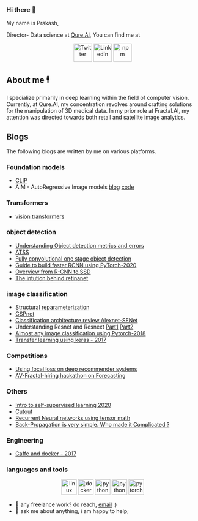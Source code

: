 ### Hi there 👋

My name is Prakash,

Director- Data science at [Qure.AI](https://qure.ai/), You can find me at 

<p align="center">
  <a href="https://twitter.com/14prakash">
    <picture>
      <source media="(prefers-color-scheme: dark)" srcset="https://cdn.simpleicons.org/twitter/white">
      <img alt="Twitter" title="twitter" height="48" width="48" src="https://cdn.simpleicons.org/twitter"></picture></a>
  <a href="https://www.linkedin.com/in/prakash-vanapalli-99909b3a/">
    <img alt="LinkedIn" title="LinkedIn" height="48" width="48" src="https://cdn.simpleicons.org/linkedin"></a>
  <a href="https://medium.com/@14prakash">
    <img alt="npm" title="npm" height="48" width="48" src="https://cdn.simpleicons.org/medium"></a>
</p>



## About me 🕴️
I specialize primarily in deep learning within the field of computer vision. Currently, at Qure.AI, my concentration revolves around crafting solutions for the manipulation of 3D medical data. In my prior role at Fractal.AI, my attention was directed towards both retail and satellite image analytics.

## Blogs 
The following blogs are written by me on various platforms. 

### Foundation models 
- [CLIP](https://github.com/prakashjayy/computer_vision/blob/master/papers/Clip.ipynb)
- AIM - AutoRegressive Image models [blog](https://medium.com/@14prakash/understanding-autoregressive-image-models-aim-introduced-by-apple-9efd06d097b5) [code](https://github.com/prakashjayy/image_foundations/blob/main/aim/00_blog.ipynb)
  
### Transformers 
- [vision transformers](https://github.com/prakashjayy/computer_vision/blob/master/papers/vision_transformers.ipynb)

### object detection 
- [Understanding Object detection metrics and errors](https://github.com/prakashjayy/computer_vision/blob/master/papers/Understanding_object_detection_metrics_and_errors.ipynb)
- [ATSS](https://github.com/prakashjayy/computer_vision/blob/master/papers/ATSS.ipynb)
- [Fully convolutional one stage object detection](https://github.com/prakashjayy/computer_vision/blob/master/papers/FCOS.ipynb)
- [Guide to build faster RCNN using PyTorch-2020](https://medium.com/@fractal.ai/guide-to-build-faster-rcnn-in-pytorch-42d47cb0ecd3)
- [Overview from R-CNN to SSD](https://medium.com/@fractal.ai/an-overview-of-deep-learning-based-object-detection-algorithms-a4565fed042e)
- [The intution behind retinanet](https://medium.com/@14prakash/the-intuition-behind-retinanet-eb636755607d)

### image classification  
- [Structural reparameterization](https://github.com/prakashjayy/computer_vision/blob/master/papers/structural_reparameterization.ipynb)
- [CSPnet](https://github.com/prakashjayy/computer_vision/blob/master/papers/CSPNet.ipynb)
- [Classification architecture review Alexnet-SENet](https://medium.com/@14prakash/image-classification-architectures-review-d8b95075998f)
- Understanding Resnet and Resnext [Part1](https://medium.com/@14prakash/understanding-and-implementing-architectures-of-resnet-and-resnext-for-state-of-the-art-image-cf51669e1624) [Part2](https://medium.com/@14prakash/understanding-and-implementing-architectures-of-resnet-and-resnext-for-state-of-the-art-image-cc5d0adf648e)
- [Almost any image classification using Pytorch-2018](https://medium.com/@14prakash/almost-any-image-classification-problem-using-pytorch-i-am-in-love-with-pytorch-26c7aa979ec4)
- [Transfer learning using keras - 2017](https://medium.com/@14prakash/transfer-learning-using-keras-d804b2e04ef8)

### Competitions 
- [Using focal loss on deep recommender systems](https://medium.com/@14prakash/using-focal-loss-for-deep-recommender-systems-9a7a87ca6415)
- [AV-Fractal-hiring hackathon on Forecasting](https://medium.com/@14prakash/loved-moving-averages-should-explore-much-beyond-av-hiring-hackathon-22f5dfa161a0)

### Others
- [Intro to self-supervised learning 2020](https://medium.com/@fractal.ai/self-supervised-representation-learning-d76c1e3e9040)
- [Cutout](https://medium.com/@14prakash/cutout-dropout-in-input-space-albumentations-implementation-87893ffa4884)
- [Recurrent Neural networks using tensor math](https://medium.com/@14prakash/recurrent-neural-network-using-tensor-maths-af63b95bf7a8)
- [Back-Propagation is very simple. Who made it Complicated ?](https://medium.com/@14prakash/back-propagation-is-very-simple-who-made-it-complicated-97b794c97e5c)

### Engineering 
- [Caffe and docker - 2017](https://medium.com/@14prakash/playing-with-caffe-and-docker-to-build-deep-learning-models-99c9570ffc3d)

### languages and tools  
<p align="center">
  <img src="https://www.vectorlogo.zone/logos/linux/linux-icon.svg" alt="linux" width="40" height="40"/>
  <img src="https://www.vectorlogo.zone/logos/docker/docker-icon.svg" alt="docker" width="40" height="40"/> 
  <img src="https://www.vectorlogo.zone/logos/python/python-icon.svg" alt="python" width="40" height="40"/>
  <img src="https://www.vectorlogo.zone/logos/git-scm/git-scm-icon.svg" alt="python" width="40" height="40"/>
  <img src="https://www.vectorlogo.zone/logos/pytorch/pytorch-icon.svg" alt="pytorch" width="40" height="40"/> 
</p>

- 💼 any freelance work? do reach, [email](mailto:prakashjyy@gmail.com) :)
- 💬 ask me about anything, i am happy to help;

<!--
**prakashjayy/prakashjayy** is a ✨ _special_ ✨ repository because its `README.md` (this file) appears on your GitHub profile.

Here are some ideas to get you started:

- 🔭 I’m currently working on ...
- 🌱 I’m currently learning ...
- 👯 I’m looking to collaborate on ...
- 🤔 I’m looking for help with ...
- 💬 Ask me about ...
- 📫 How to reach me: ...
- 😄 Pronouns: ...
- ⚡ Fun fact: ...
-->
